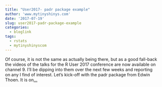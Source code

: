 ```yaml
---
title: "User2017- padr package example"
author: 'www.mytinyshinys.com'
date: '2017-07-19'
slug: user2017-padr-package-example
categories:
  - bloglink
tags:
  - rstats
  - mytinyshinyscom
---
```


Of course, it is not the same as actually being there, but as a good fall-back the videos of the talks for the R User 2017 conference are now available on channel 9. I’ll be dipping into them over the next few weeks and reporting on any I find of interest. Let’s kick-off with the padr package from Edwin Thoen. It is on[... <i class="fas fa-external-link-alt"></i>](https://www.mytinyshinys.com/2017/07/19/user2017-padr/)

